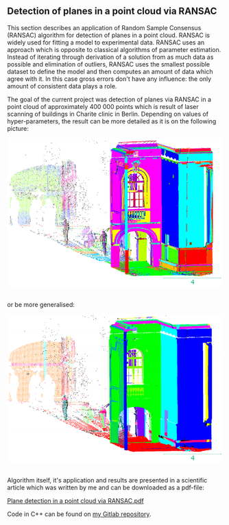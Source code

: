 <html>
<body>
	<h2>Detection of planes in a point cloud via RANSAC</h2>
	<p>This section describes an application of Random Sample Consensus (RANSAC) algorithm for detection of planes in a point cloud.
	RANSAC is widely used for fitting a model to experimental data. RANSAC uses an approach which is opposite to classical algorithms of parameter estimation. Instead of iterating through derivation of a solution from as much data as possible and elimination of outliers, RANSAC uses the smallest possible dataset to define the model and then computes an amount of data which agree with it. In this case gross errors don't have any influence: the only amount of consistent data plays a role.</p>
	<p>The goal of the current project was detection of planes via RANSAC in a point cloud of approximately 400 000 points which is result of laser scanning of buildings in Charite clinic in Berlin. Depending on values of hyper-parameters, the result can be more detailed as it is on the following picture:</p>
	<img src="images/ransac1.PNG" width="746"> <br> <br>
	<p>or be more generalised:</p>
	<img src="images/ransac2.PNG" width="746"> <br> <br>
	<p>Algorithm itself, it's application and results are presented in a scientific article which was written by me and can be downloaded as a pdf-file: </p> 
	<p><a href="tree/master/images/Ransac.pdf">Plane detection in a point cloud via RANSAC.pdf</a> </p>
	<p>Code in C++ can be found on <a href="https://gitlab.tubit.tu-berlin.de/users/kuramin/projects">my Gitlab repository</a>. </p>		
</body>
</html>